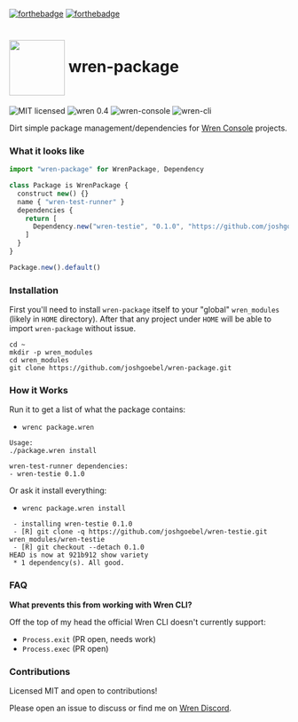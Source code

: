 
[![forthebadge](https://forthebadge.com/images/badges/open-source.svg)](https://forthebadge.com)
[![forthebadge](https://forthebadge.com/images/badges/built-with-love.svg)](https://forthebadge.com)

# <img src="https://wren.io/wren.svg" valign="middle" width="100"> wren-package

![MIT licensed](https://badgen.net/badge/license/MIT/cyan?scale=1.2)
![wren 0.4](https://badgen.net/badge/wren/0.4/blue?scale=1.2)
![wren-console](https://badgen.net/badge/wren-console/yes/green?scale=1.2)
![wren-cli](https://badgen.net/badge/wren-cli/no/red?scale=1.2)

<!-- ![version alpha](https://badgen.net/badge/version/alpha/orange?scale=1.5) -->



Dirt simple package management/dependencies for [Wren Console](https://github.com/joshgoebel/wren-console) projects.

### What it looks like

```js
import "wren-package" for WrenPackage, Dependency

class Package is WrenPackage {
  construct new() {}
  name { "wren-test-runner" }
  dependencies {
    return [
      Dependency.new("wren-testie", "0.1.0", "https://github.com/joshgoebel/wren-testie.git")
    ]
  }
}

Package.new().default()
```

### Installation

First you'll need to install `wren-package` itself to your "global" `wren_modules` (likely in `HOME` directory).  After that any project under `HOME` will be able to import `wren-package` without issue.

```
cd ~
mkdir -p wren_modules
cd wren_modules
git clone https://github.com/joshgoebel/wren-package.git
```

### How it Works

Run it to get a list of what the package contains:

- `wrenc package.wren`

```
Usage:
./package.wren install

wren-test-runner dependencies:
- wren-testie 0.1.0
```

Or ask it install everything:

- `wrenc package.wren install`

```
 - installing wren-testie 0.1.0
 - [R] git clone -q https://github.com/joshgoebel/wren-testie.git wren_modules/wren-testie
 - [R] git checkout --detach 0.1.0
HEAD is now at 921b912 show variety
 * 1 dependency(s). All good.
```

### FAQ

**What prevents this from working with Wren CLI?**

Off the top of my head the official Wren CLI doesn't currently support:

- `Process.exit` (PR open, needs work)
- `Process.exec` (PR open)

### Contributions

Licensed MIT and open to contributions!

Please open an issue to discuss or find me on [Wren Discord](https://discord.gg/VTzuWmBavH).
